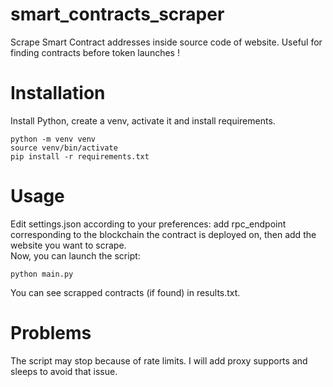 # smart_contracts_scraper
Scrape Smart Contract addresses inside source code of website. Useful for finding contracts before token launches !  
# Installation
Install Python, create a venv, activate it and install requirements.
```
python -m venv venv
source venv/bin/activate
pip install -r requirements.txt
```
# Usage
Edit settings.json according to your preferences: add rpc_endpoint corresponding to the blockchain the contract is deployed on, then add the website you want to scrape.  
Now, you can launch the script:
```
python main.py
```
You can see scrapped contracts (if found) in results.txt.
# Problems
The script may stop because of rate limits. I will add proxy supports and sleeps to avoid that issue.
